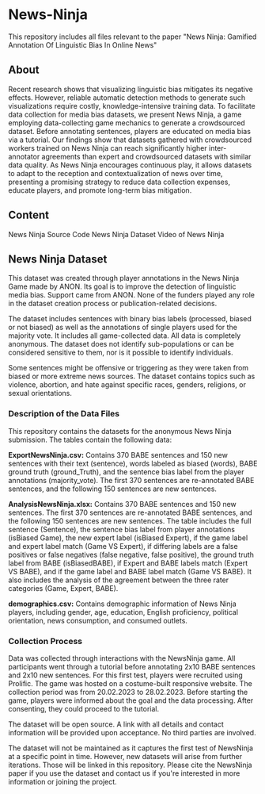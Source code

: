 # News-Ninja
This repository includes all files relevant to the paper "News Ninja: Gamified Annotation Of Linguistic Bias In Online News"

## About
Recent research shows that visualizing linguistic bias mitigates its negative effects. However, reliable automatic detection methods to generate such visualizations require costly, knowledge-intensive training data. To facilitate data collection for media bias datasets, we present News Ninja, a game employing data-collecting game mechanics to generate a crowdsourced dataset. Before annotating sentences, players are educated on media bias via a tutorial. Our findings show that datasets gathered with crowdsourced workers trained on News Ninja can reach significantly higher inter-annotator agreements than expert and crowdsourced datasets with similar data quality. As News Ninja encourages continuous play, it allows datasets to adapt to the reception and contextualization of news over time, presenting a promising strategy to reduce data collection expenses, educate players, and promote long-term bias mitigation.

## Content
News Ninja Source Code
News Ninja Dataset
Video of News Ninja 

## News Ninja Dataset
This dataset was created through player annotations in the News Ninja Game made by ANON. Its goal is to improve the detection of linguistic media bias. Support came from ANON. None of the funders played any role in the dataset creation process or publication-related decisions.

The dataset includes sentences with binary bias labels (processed, biased or not biased) as well as the annotations of single players used for the majority vote. It includes all game-collected data. All data is completely anonymous. The dataset does not identify sub-populations or can be considered sensitive to them, nor is it possible to identify individuals.

Some sentences might be offensive or triggering as they were taken from biased or more extreme news sources. The dataset contains topics such as violence, abortion, and hate against specific races, genders, religions, or sexual orientations.

### Description of the Data Files
This repository contains the datasets for the anonymous News Ninja submission. The tables contain the following data:

**ExportNewsNinja.csv:** Contains 370 BABE sentences and 150 new sentences with their text (sentence), words labeled as biased (words), BABE ground truth (ground_Truth), and the sentence bias label from the player annotations (majority_vote). The first 370 sentences are re-annotated BABE sentences, and the following 150 sentences are new sentences.

**AnalysisNewsNinja.xlsx:** Contains 370 BABE sentences and 150 new sentences. The first 370 sentences are re-annotated BABE sentences, and the following 150 sentences are new sentences. The table includes the full sentence (Sentence), the sentence bias label from player annotations (isBiased Game), the new expert label (isBiased Expert), if the game label and expert label match (Game VS Expert), if differing labels are a false positives or false negatives (false negative, false positive), the ground truth label from BABE (isBiasedBABE), if Expert and BABE labels match (Expert VS BABE), and if the game label and BABE label match (Game VS BABE). It also includes the analysis of the agreement between the three rater categories (Game, Expert, BABE).

**demographics.csv:** Contains demographic information of News Ninja players, including gender, age, education, English proficiency, political orientation, news consumption, and consumed outlets.

 
### Collection Process
Data was collected through interactions with the NewsNinja game. All participants went through a tutorial before annotating 2x10 BABE sentences and 2x10 new sentences. For this first test, players were recruited using Prolific. The game was hosted on a costume-built responsive website. The collection period was from 20.02.2023 to 28.02.2023. Before starting the game, players were informed about the goal and the data processing. After consenting, they could proceed to the tutorial.

The dataset will be open source. A link with all details and contact information will be provided upon acceptance. No third parties are involved.

The dataset will not be maintained as it captures the first test of NewsNinja at a specific point in time. However, new datasets will arise from further iterations. Those will be linked in this repository. Please cite the NewsNinja paper if you use the dataset and contact us if you're interested in more information or joining the project.
